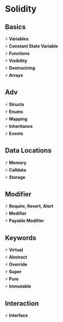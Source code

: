 # Solidity

## Basics
⚡ **Variables**   
⚡ **Constant State Variable**   
⚡ **Functions**   
⚡ **Visibility**   
⚡ **Destructring**   
⚡ **Arrays**   

## Adv
⚡ **Structs**   
⚡ **Enums**   
⚡ **Mapping**   
⚡ **Inheritance**   
⚡ **Events**   

## Data Locations
⚡ **Memory**   
⚡ **Calldata**   
⚡ **Storage**   

## Modifier
⚡ **Require, Revert, Alert**   
⚡ **Modifier**   
⚡ **Payable Modifier**  

## Keywords
⚡ **Virtual**   
⚡ **Abstract**   
⚡ **Override**   
⚡ **Super**   
⚡ **Pure**   
⚡ **Immutable**

## Interaction
⚡ **Interface**